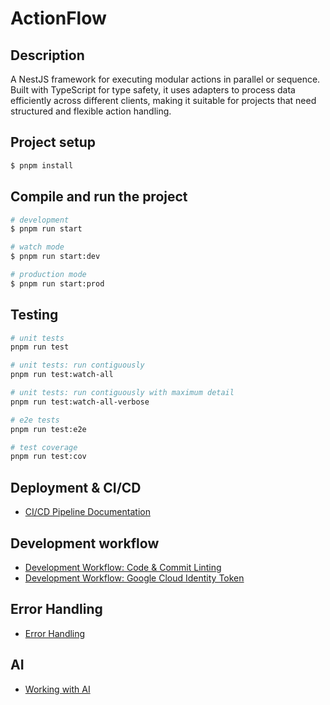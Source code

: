 # ActionFlow

## Description

A NestJS framework for executing modular actions in parallel or sequence. Built with TypeScript for type safety, it uses adapters to process data efficiently across different clients, making it suitable for projects that need structured and flexible action handling.

## Project setup

```bash
$ pnpm install
```

## Compile and run the project

```bash
# development
$ pnpm run start

# watch mode
$ pnpm run start:dev

# production mode
$ pnpm run start:prod
```

## Testing

```bash
# unit tests
pnpm run test

# unit tests: run contiguously
pnpm run test:watch-all

# unit tests: run contiguously with maximum detail
pnpm run test:watch-all-verbose

# e2e tests
pnpm run test:e2e

# test coverage
pnpm run test:cov
```

## Deployment & CI/CD

-   [CI/CD Pipeline Documentation](documentation/README.cicd-pipeline.md)

## Development workflow

-   [Development Workflow: Code & Commit Linting](documentation/README.development-workflow.md)
-   [Development Workflow: Google Cloud Identity Token](documentation/README.development-workflow-gcloud-identity-token.md)

## Error Handling

-   [Error Handling](documentation/README.error-handling.md)

## AI

-   [Working with AI](documentation/README.ai.md)
